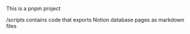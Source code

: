 This is a pnpm project

/scripts contains code that exports Notion database pages as markdown files

